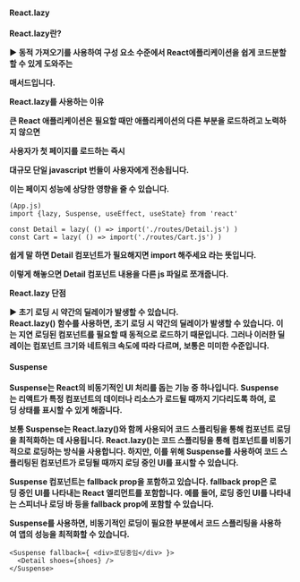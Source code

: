 #### **React.lazy**

**React.lazy란?**

**▶ 동적 가져오기를 사용하여 구성 요소 수준에서 React에플리케이션을 쉽게 코드분할 할 수 있게 도와주는**

**매서드입니다.**

**React.lazy를 사용하는 이유** 

**큰 React 애플리케이션은** **필요할 때만 애플리케이션의 다른 부분을 로드하려고 노력하지 않으면**

**사용자가 첫 페이지를 로드하는 즉시**

**대규모 단일 javascript 번들이 사용자에게 전송됩니다.**

**이는 페이지 성능에 상당한 영향을 줄 수 있습니다.**

```
(App.js)
import {lazy, Suspense, useEffect, useState} from 'react'

const Detail = lazy( () => import('./routes/Detail.js') )
const Cart = lazy( () => import('./routes/Cart.js') )
```

**쉽게 말 하면 Detail 컴포넌트가 필요해지면 import 해주세요 라는 뜻입니다.**

**이렇게 해놓으면 Detail 컴포넌트 내용을 다른 js 파일로 쪼개줍니다.**

**React.lazy 단점**

**▶ 초기 로딩 시 약간의 딜레이가 발생할 수 있습니다.  
React.lazy() 함수를 사용하면, 초기 로딩 시 약간의 딜레이가 발생할 수 있습니다. 이는 지연 로딩된 컴포넌트를 필요할 때 동적으로 로드하기 때문입니다. 그러나 이러한 딜레이는 컴포넌트 크기와 네트워크 속도에 따라 다르며, 보통은 미미한 수준입니다.**

#### **Suspense**

**Suspense는 React의 비동기적인 UI 처리를 돕는 기능 중 하나입니다. Suspense는 리액트가 특정 컴포넌트의 데이터나 리소스가 로드될 때까지 기다리도록 하여, 로딩 상태를 표시할 수 있게 해줍니다.**  
  
**보통 Suspense는 React.lazy()와 함께 사용되어 코드 스플리팅을 통해 컴포넌트 로딩을 최적화하는 데 사용됩니다. React.lazy()는 코드 스플리팅을 통해 컴포넌트를 비동기적으로 로딩하는 방식을 사용합니다. 하지만, 이를 위해 Suspense를 사용하여 코드 스플리팅된 컴포넌트가 로딩될 때까지 로딩 중인 UI를 표시할 수 있습니다.**  
  
**Suspense 컴포넌트는 fallback prop을 포함하고 있습니다. fallback prop은 로딩 중인 UI를 나타내는 React 엘리먼트를 포함합니다. 예를 들어, 로딩 중인 UI를 나타내는 스피너나 로딩 바 등을 fallback prop에 포함할 수 있습니다.**  
  
**Suspense를 사용하면, 비동기적인 로딩이 필요한 부분에서 코드 스플리팅을 사용하여 앱의 성능을 최적화할 수 있습니다.**

```
<Suspense fallback={ <div>로딩중임</div> }>
  <Detail shoes={shoes} />
</Suspense>
```

